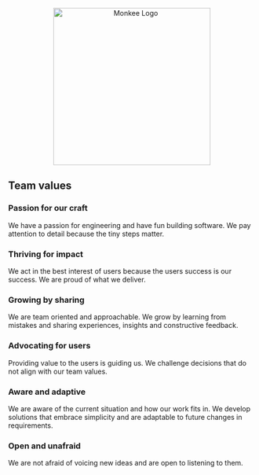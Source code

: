 <p align="center">
  <a  target="blank" href="https://monkee.rocks"><img src="https://i.imgur.com/u6ZwolZ.png" width="320" alt="Monkee Logo" /></a>
</p>

## Team values

### Passion for our craft
We have a passion for engineering and have fun building software. We pay attention to detail because the tiny steps matter.
### Thriving for impact
We act in the best interest of users because the users success is our success. We are proud of what we deliver.
### Growing by sharing
We are team oriented and approachable. We grow by learning from mistakes and sharing experiences, insights and constructive feedback.
### Advocating for users
Providing value to the users is guiding us. We challenge decisions that do not align with our team values.
### Aware and adaptive
We are aware of the current situation and how our work fits in. We develop solutions that embrace simplicity and are adaptable to future changes in requirements.
### Open and unafraid
We are not afraid of voicing new ideas and are open to listening to them.